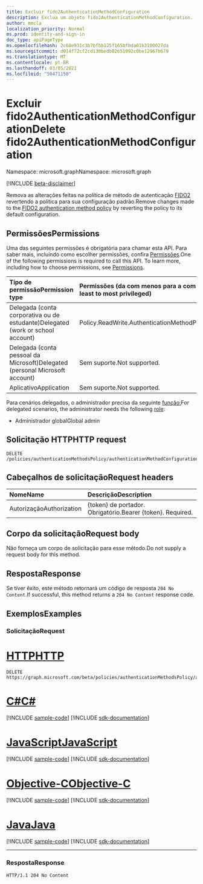 ```yaml
---
title: Excluir fido2AuthenticationMethodConfiguration
description: Exclua um objeto fido2AuthenticationMethodConfiguration.
author: mmcla
localization_priority: Normal
ms.prod: identity-and-sign-in
doc_type: apiPageType
ms.openlocfilehash: 2c68e931c3b7bfbb125f165bfbda01b3100027da
ms.sourcegitcommit: d014f72cf2cd130bedb02651092c0be12967b679
ms.translationtype: MT
ms.contentlocale: pt-BR
ms.lasthandoff: 03/05/2021
ms.locfileid: "50471150"
---
```

# <a name="delete-fido2authenticationmethodconfiguration"></a><span data-ttu-id="179a9-103">Excluir fido2AuthenticationMethodConfiguration</span><span class="sxs-lookup"><span data-stu-id="179a9-103">Delete fido2AuthenticationMethodConfiguration</span></span>
<span data-ttu-id="179a9-104">Namespace: microsoft.graph</span><span class="sxs-lookup"><span data-stu-id="179a9-104">Namespace: microsoft.graph</span></span>

[!INCLUDE [beta-disclaimer](../../includes/beta-disclaimer.md)]

<span data-ttu-id="179a9-105">Remova as alterações feitas na política de método de autenticação [FIDO2](../resources/fido2authenticationmethodconfiguration.md) revertendo a política para sua configuração padrão.</span><span class="sxs-lookup"><span data-stu-id="179a9-105">Remove changes made to the [FIDO2 authentication method policy](../resources/fido2authenticationmethodconfiguration.md) by reverting the policy to its default configuration.</span></span>

## <a name="permissions"></a><span data-ttu-id="179a9-106">Permissões</span><span class="sxs-lookup"><span data-stu-id="179a9-106">Permissions</span></span>
<span data-ttu-id="179a9-p101">Uma das seguintes permissões é obrigatória para chamar esta API. Para saber mais, incluindo como escolher permissões, confira [Permissões](/graph/permissions-reference).</span><span class="sxs-lookup"><span data-stu-id="179a9-p101">One of the following permissions is required to call this API. To learn more, including how to choose permissions, see [Permissions](/graph/permissions-reference).</span></span>


|<span data-ttu-id="179a9-109">Tipo de permissão</span><span class="sxs-lookup"><span data-stu-id="179a9-109">Permission type</span></span>|<span data-ttu-id="179a9-110">Permissões (da com menos para a com mais privilégios)</span><span class="sxs-lookup"><span data-stu-id="179a9-110">Permissions (from least to most privileged)</span></span>|
|:---|:---|
|<span data-ttu-id="179a9-111">Delegada (conta corporativa ou de estudante)</span><span class="sxs-lookup"><span data-stu-id="179a9-111">Delegated (work or school account)</span></span>|<span data-ttu-id="179a9-112">Policy.ReadWrite.AuthenticationMethod</span><span class="sxs-lookup"><span data-stu-id="179a9-112">Policy.ReadWrite.AuthenticationMethod</span></span>|
|<span data-ttu-id="179a9-113">Delegada (conta pessoal da Microsoft)</span><span class="sxs-lookup"><span data-stu-id="179a9-113">Delegated (personal Microsoft account)</span></span>|<span data-ttu-id="179a9-114">Sem suporte.</span><span class="sxs-lookup"><span data-stu-id="179a9-114">Not supported.</span></span>|
|<span data-ttu-id="179a9-115">Aplicativo</span><span class="sxs-lookup"><span data-stu-id="179a9-115">Application</span></span>|<span data-ttu-id="179a9-116">Sem suporte.</span><span class="sxs-lookup"><span data-stu-id="179a9-116">Not supported.</span></span>|

<span data-ttu-id="179a9-117">Para cenários delegados, o administrador precisa da seguinte [função:](/azure/active-directory/users-groups-roles/directory-assign-admin-roles#available-roles)</span><span class="sxs-lookup"><span data-stu-id="179a9-117">For delegated scenarios, the administrator needs the following [role](/azure/active-directory/users-groups-roles/directory-assign-admin-roles#available-roles):</span></span>

* <span data-ttu-id="179a9-118">Administrador global</span><span class="sxs-lookup"><span data-stu-id="179a9-118">Global admin</span></span>


## <a name="http-request"></a><span data-ttu-id="179a9-119">Solicitação HTTP</span><span class="sxs-lookup"><span data-stu-id="179a9-119">HTTP request</span></span>

<!-- {
  "blockType": "ignored"
}
-->
``` http
DELETE /policies/authenticationMethodsPolicy/authenticationMethodConfigurations/fido2
```

## <a name="request-headers"></a><span data-ttu-id="179a9-120">Cabeçalhos de solicitação</span><span class="sxs-lookup"><span data-stu-id="179a9-120">Request headers</span></span>
|<span data-ttu-id="179a9-121">Nome</span><span class="sxs-lookup"><span data-stu-id="179a9-121">Name</span></span>|<span data-ttu-id="179a9-122">Descrição</span><span class="sxs-lookup"><span data-stu-id="179a9-122">Description</span></span>|
|:---|:---|
|<span data-ttu-id="179a9-123">Autorização</span><span class="sxs-lookup"><span data-stu-id="179a9-123">Authorization</span></span>|<span data-ttu-id="179a9-p102">{token} de portador. Obrigatório.</span><span class="sxs-lookup"><span data-stu-id="179a9-p102">Bearer {token}. Required.</span></span>|

## <a name="request-body"></a><span data-ttu-id="179a9-126">Corpo da solicitação</span><span class="sxs-lookup"><span data-stu-id="179a9-126">Request body</span></span>
<span data-ttu-id="179a9-127">Não forneça um corpo de solicitação para esse método.</span><span class="sxs-lookup"><span data-stu-id="179a9-127">Do not supply a request body for this method.</span></span>

## <a name="response"></a><span data-ttu-id="179a9-128">Resposta</span><span class="sxs-lookup"><span data-stu-id="179a9-128">Response</span></span>

<span data-ttu-id="179a9-129">Se tiver êxito, este método retornará um código de resposta `204 No Content`.</span><span class="sxs-lookup"><span data-stu-id="179a9-129">If successful, this method returns a `204 No Content` response code.</span></span>

## <a name="examples"></a><span data-ttu-id="179a9-130">Exemplos</span><span class="sxs-lookup"><span data-stu-id="179a9-130">Examples</span></span>

### <a name="request"></a><span data-ttu-id="179a9-131">Solicitação</span><span class="sxs-lookup"><span data-stu-id="179a9-131">Request</span></span>

# <a name="http"></a>[<span data-ttu-id="179a9-132">HTTP</span><span class="sxs-lookup"><span data-stu-id="179a9-132">HTTP</span></span>](#tab/http)
<!-- {
  "blockType": "request",
  "name": "delete_fido2authenticationmethodconfiguration"
}
-->
``` http
DELETE https://graph.microsoft.com/beta/policies/authenticationMethodsPolicy/authenticationMethodConfigurations/fido2
```
# <a name="c"></a>[<span data-ttu-id="179a9-133">C#</span><span class="sxs-lookup"><span data-stu-id="179a9-133">C#</span></span>](#tab/csharp)
[!INCLUDE [sample-code](../includes/snippets/csharp/delete-fido2authenticationmethodconfiguration-csharp-snippets.md)]
[!INCLUDE [sdk-documentation](../includes/snippets/snippets-sdk-documentation-link.md)]

# <a name="javascript"></a>[<span data-ttu-id="179a9-134">JavaScript</span><span class="sxs-lookup"><span data-stu-id="179a9-134">JavaScript</span></span>](#tab/javascript)
[!INCLUDE [sample-code](../includes/snippets/javascript/delete-fido2authenticationmethodconfiguration-javascript-snippets.md)]
[!INCLUDE [sdk-documentation](../includes/snippets/snippets-sdk-documentation-link.md)]

# <a name="objective-c"></a>[<span data-ttu-id="179a9-135">Objective-C</span><span class="sxs-lookup"><span data-stu-id="179a9-135">Objective-C</span></span>](#tab/objc)
[!INCLUDE [sample-code](../includes/snippets/objc/delete-fido2authenticationmethodconfiguration-objc-snippets.md)]
[!INCLUDE [sdk-documentation](../includes/snippets/snippets-sdk-documentation-link.md)]

# <a name="java"></a>[<span data-ttu-id="179a9-136">Java</span><span class="sxs-lookup"><span data-stu-id="179a9-136">Java</span></span>](#tab/java)
[!INCLUDE [sample-code](../includes/snippets/java/delete-fido2authenticationmethodconfiguration-java-snippets.md)]
[!INCLUDE [sdk-documentation](../includes/snippets/snippets-sdk-documentation-link.md)]

---



### <a name="response"></a><span data-ttu-id="179a9-137">Resposta</span><span class="sxs-lookup"><span data-stu-id="179a9-137">Response</span></span>

<!-- {
  "blockType": "response",
  "truncated": true
}
-->
``` http
HTTP/1.1 204 No Content
```

